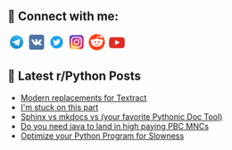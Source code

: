 ## 🔎 Connect with me:
[<img src="https://github.com/bullbesh/bullbesh/blob/main/images/Telegram.png" width="32" height="32" />](https://t.me/bullbesh)
[<img src="https://github.com/bullbesh/bullbesh/blob/main/images/VK.png" width="32" height="32" />](https://vk.com/bullbesh)
[<img src="https://github.com/bullbesh/bullbesh/blob/main/images/Twitter.png" width="32" height="32" />](https://twitter.com/bullbesh1)
[<img src="https://github.com/bullbesh/bullbesh/blob/main/images/Instagram.png" width="32" height="32" />](https://www.instagram.com/bullbesh)
[<img src="https://github.com/bullbesh/bullbesh/blob/main/images/Reddit.png" width="32" height="32" />](https://www.reddit.com/user/bullbesh)
[<img src="https://github.com/bullbesh/bullbesh/blob/main/images/YouTube.png" width="32" height="32" />](https://www.youtube.com/channel/UCtfjRs6uzgq5mfm8S06WTcg)

## 📕 Latest r/Python Posts
<!-- BLOG-POST-LIST:START -->
- [Modern replacements for Textract](https://www.reddit.com/r/Python/comments/1jukvhh/modern_replacements_for_textract/)
- [I&#39;m stuck on this part](https://www.reddit.com/r/Python/comments/1jujp1c/im_stuck_on_this_part/)
- [Sphinx vs mkdocs vs &lpar;your favorite Pythonic Doc Tool&rpar;](https://www.reddit.com/r/Python/comments/1juie2r/sphinx_vs_mkdocs_vs_your_favorite_pythonic_doc/)
- [Do you need java to land in high paying PBC MNCs](https://www.reddit.com/r/Python/comments/1juic8j/do_you_need_java_to_land_in_high_paying_pbc_mncs/)
- [Optimize your Python Program for Slowness](https://www.reddit.com/r/Python/comments/1jug97f/optimize_your_python_program_for_slowness/)
<!-- BLOG-POST-LIST:END -->

